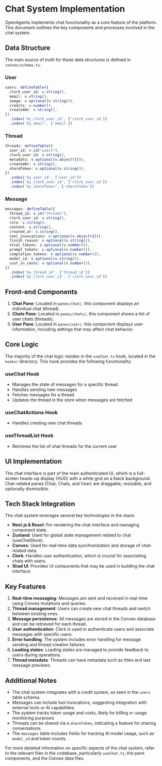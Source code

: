 # Chat System Implementation

OpenAgents implements chat functionality as a core feature of the platform. This document outlines the key components and processes involved in the chat system.

## Data Structure

The main source of truth for these data structures is defined in `convex/schema.ts`.

### User
```typescript
users: defineTable({
  clerk_user_id: v.string(),
  email: v.string(),
  image: v.optional(v.string()),
  credits: v.number(),
  createdAt: v.string(),
})
  .index('by_clerk_user_id', ['clerk_user_id'])
  .index('by_email', ['email'])
```

### Thread
```typescript
threads: defineTable({
  user_id: v.id("users"),
  clerk_user_id: v.string(),
  metadata: v.optional(v.object({})),
  createdAt: v.string(),
  shareToken: v.optional(v.string()),
})
  .index('by_user_id', ['user_id'])
  .index('by_clerk_user_id', ['clerk_user_id'])
  .index('by_shareToken', ['shareToken'])
```

### Message
```typescript
messages: defineTable({
  thread_id: v.id("threads"),
  clerk_user_id: v.string(),
  role: v.string(),
  content: v.string(),
  created_at: v.string(),
  tool_invocations: v.optional(v.object({})),
  finish_reason: v.optional(v.string()),
  total_tokens: v.optional(v.number()),
  prompt_tokens: v.optional(v.number()),
  completion_tokens: v.optional(v.number()),
  model_id: v.optional(v.string()),
  cost_in_cents: v.optional(v.number()),
})
  .index('by_thread_id', ['thread_id'])
  .index('by_clerk_user_id', ['clerk_user_id'])
```

## Front-end Components

1. **Chat Pane**: Located in `panes/chat/`, this component displays an individual chat (thread).
2. **Chats Pane**: Located in `panes/chats/`, this component shows a list of user chats (threads).
3. **User Pane**: Located in `panes/user/`, this component displays user information, including settings that may affect chat behavior.

## Core Logic

The majority of the chat logic resides in the `useChat.ts` hook, located in the `hooks/` directory. This hook provides the following functionality:

### useChat Hook
- Manages the state of messages for a specific thread
- Handles sending new messages
- Fetches messages for a thread
- Updates the thread in the store when messages are fetched

### useChatActions Hook
- Handles creating new chat threads

### useThreadList Hook
- Retrieves the list of chat threads for the current user

## UI Implementation

The chat interface is part of the main authenticated UI, which is a full-screen heads-up display (HUD) with a white grid on a black background. Chat-related panes (Chat, Chats, and User) are draggable, resizable, and optionally dismissible.

## Tech Stack Integration

The chat system leverages several key technologies in the stack:

- **Next.js & React**: For rendering the chat interface and managing component state.
- **Zustand**: Used for global state management related to chat (useChatStore).
- **Convex**: Used for real-time data synchronization and storage of chat-related data.
- **Clerk**: Handles user authentication, which is crucial for associating chats with users.
- **Shad UI**: Provides UI components that may be used in building the chat interface.

## Key Features

1. **Real-time messaging**: Messages are sent and received in real-time using Convex mutations and queries.
2. **Thread management**: Users can create new chat threads and switch between existing ones.
3. **Message persistence**: All messages are stored in the Convex database and can be retrieved for each thread.
4. **User authentication**: Clerk is used to authenticate users and associate messages with specific users.
5. **Error handling**: The system includes error handling for message sending and thread creation failures.
6. **Loading states**: Loading states are managed to provide feedback to users during operations.
7. **Thread metadata**: Threads can have metadata such as titles and last message previews.

## Additional Notes

- The chat system integrates with a credit system, as seen in the `users` table schema.
- Messages can include tool invocations, suggesting integration with external tools or AI capabilities.
- The system tracks token usage and costs, likely for billing or usage monitoring purposes.
- Threads can be shared via a `shareToken`, indicating a feature for sharing conversations.
- The `messages` table includes fields for tracking AI model usage, such as `model_id` and token counts.

For more detailed information on specific aspects of the chat system, refer to the relevant files in the codebase, particularly `useChat.ts`, the pane components, and the Convex data files.